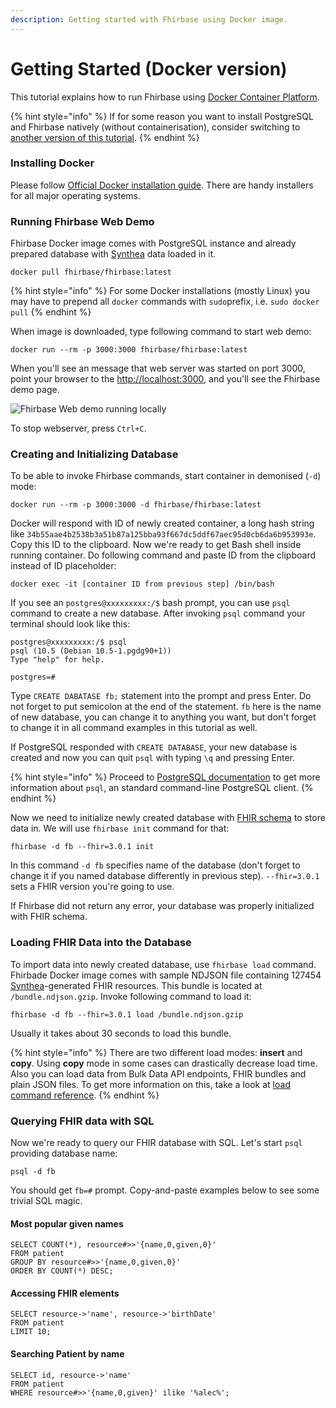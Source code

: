 ```yaml
---
description: Getting started with Fhirbase using Docker image.
---
```


# Getting Started (Docker version)

This tutorial explains how to run Fhirbase using [Docker Container Platform](https://www.docker.com/).

{% hint style="info" %}
If for some reason you want to install PostgreSQL and Fhirbase natively (without containerisation), consider switching to [another version of this tutorial](getting-started).
{% endhint %}

### Installing Docker

Please follow [Official Docker installation guide](https://docs.docker.com/install/). There are handy installers for all major operating systems.

### Running Fhirbase Web Demo

Fhirbase Docker image comes with PostgreSQL instance and already prepared database with [Synthea](https://github.com/synthetichealth/synthea) data loaded in it.

```
docker pull fhirbase/fhirbase:latest
```

{% hint style="info" %}
For some Docker installations (mostly Linux) you may have to prepend all `docker` commands with `sudo`prefix, i.e. `sudo docker pull`
{% endhint %}

When image is downloaded, type following command to start web demo:

```
docker run --rm -p 3000:3000 fhirbase/fhirbase:latest
```

When you'll see an message that web server was started on port 3000, point your browser to the [http://localhost:3000](http://localhost:3000), and you'll see the Fhirbase demo page.

![Fhirbase Web demo running locally](https://1716361951-files.gitbook.io/~/files/v0/b/gitbook-legacy-files/o/assets%2F-LNI6sKNYJOW0Q34Adqs%2F-LONTjzZ6FIR5gXiamaP%2F-LONrh_ycnNjAcHqWs1u%2FUntitled.png?alt=media\&token=c02a9325-8109-44b9-b536-aabf31718ad7)

To stop webserver, press `Ctrl+C`.

### Creating and Initializing Database

To be able to invoke Fhirbase commands, start container in demonised (`-d`) mode:

```
docker run --rm -p 3000:3000 -d fhirbase/fhirbase:latest
```

Docker will respond with ID of newly created container, a long hash string like `34b55aae4b2538b3a51b87a125bba93f667dc5ddf67aec95d0cb6da6b953993e`. Copy this ID to the clipboard. Now we're ready to get Bash shell inside running container. Do following command and paste ID from the clipboard instead of ID placeholder:

```
docker exec -it [container ID from previous step] /bin/bash
```

If you see an `postgres@xxxxxxxxx:/$` bash prompt, you can use `psql` command to create a new database. After invoking `psql` command your terminal should look like this:

```
postgres@xxxxxxxxx:/$ psql
psql (10.5 (Debian 10.5-1.pgdg90+1))
Type "help" for help.

postgres=#
```

Type `CREATE DABATASE fb;` statement into the prompt and press Enter. Do not forget to put semicolon at the end of the statement. `fb` here is the name of new database, you can change it to anything you want, but don't forget to change it in all command examples in this tutorial as well.

If PostgreSQL responded with `CREATE DATABASE`, your new database is created and now you can quit `psql` with typing `\q` and pressing Enter.

{% hint style="info" %}
Proceed to [PostgreSQL documentation](https://www.postgresql.org/docs/10/static/app-psql.html) to get more information about `psql`, an standard command-line PostgreSQL client.
{% endhint %}

Now we need to initialize newly created database with [FHIR schema](schema) to store data in. We will use `fhirbase init` command for that:

```
fhirbase -d fb --fhir=3.0.1 init
```

In this command `-d fb` specifies name of the database (don't forget to change it if you named database differently in previous step). `--fhir=3.0.1` sets a FHIR version you're going to use.

If Fhirbase did not return any error, your database was properly initialized with FHIR schema.

### Loading FHIR Data into the Database

To import data into newly created database, use `fhirbase load` command. Fhirbade Docker image comes with sample NDJSON file containing 127454 [Synthea](https://github.com/synthetichealth/synthea)-generated FHIR resources. This bundle is located at `/bundle.ndjson.gzip`. Invoke following command to load it:

```
fhirbase -d fb --fhir=3.0.1 load /bundle.ndjson.gzip
```

Usually it takes about 30 seconds to load this bundle.

{% hint style="info" %}
There are two different load modes: **insert** and **copy**. Using **copy** mode in some cases can drastically decrease load time. Also you can load data from Bulk Data API endpoints, FHIR bundles and plain JSON files. To get more information on this, take a look at [load command reference](../command-line-interface#fhirbase-load).
{% endhint %}

### Querying FHIR data with SQL

Now we're ready to query our FHIR database with SQL. Let's start `psql` providing database name:

```
psql -d fb
```

You should get `fb=#` prompt. Copy-and-paste examples below to see some trivial SQL magic.

#### Most popular given names

```
SELECT COUNT(*), resource#>>'{name,0,given,0}'
FROM patient
GROUP BY resource#>>'{name,0,given,0}'
ORDER BY COUNT(*) DESC;
```

#### Accessing FHIR elements

```
SELECT resource->'name', resource->'birthDate' 
FROM patient
LIMIT 10;
```

#### Searching Patient by name

```
SELECT id, resource->'name'
FROM patient
WHERE resource#>>'{name,0,given}' ilike '%alec%';
```
